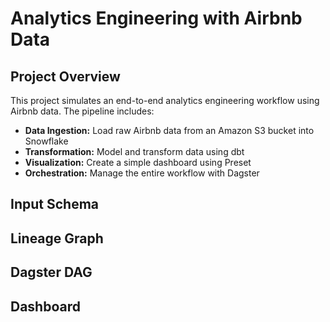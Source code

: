 # Analytics Engineering with Airbnb Data

## Project Overview

This project simulates an end-to-end analytics engineering workflow using Airbnb data. The pipeline includes:

* **Data Ingestion:** Load raw Airbnb data from an Amazon S3 bucket into Snowflake
* **Transformation:** Model and transform data using dbt 
* **Visualization:** Create a simple dashboard using Preset 
* **Orchestration:** Manage the entire workflow with Dagster

## Input Schema

## Lineage Graph

## Dagster DAG

## Dashboard
